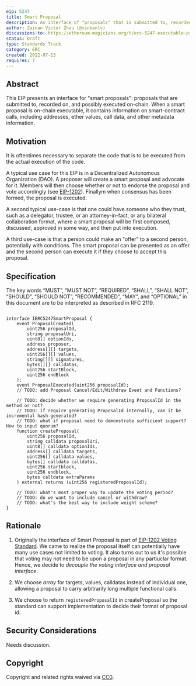 ```yaml
---
eip: 5247
title: Smart Proposal
description: An interface of "proposals" that is submitted to, recorded on and possibly executed and enforced onchain.
author: Zainan Victor Zhou (@xinbenlv)
discussions-to: https://ethereum-magicians.org/t/erc-5247-executable-proposal-standard/9938
status: Draft
type: Standards Track
category: ERC
created: 2022-07-13
requires: 7
---
```


## Abstract
This EIP presents an interface for "smart proposals": proposals that are submitted to, recorded on, and possibly executed on-chain. When a smart proposal is on-chain executable, it contains information on smart-contract calls, including addresses, ether values, call data, and other metadata information.

## Motivation
It is oftentimes necessary to separate the code that is to be executed from the actual execution of the code.

A typical use case for this EIP is in a Decentralized Autonomous Organization (DAO). A proposer will create a smart proposal and advocate for it. Members will then choose whether or not to endorse the proposal and vote accordingly (see [EIP-1202](./eip-1202.md)). Finallym when consensus has been formed, the proposal is executed.

A second typical use-case is that one could have someone who they trust, such as a delegator, trustee, or an attorney-in-fact, or any bilateral collaboration format, where a smart proposal will be first composed, discussed, approved in some way, and then put into execution.

A third use-case is that a person could make an "offer" to a second person, potentially with conditions. The smart proposal can be presented as an offer and the second person can execute it if they choose to accept this proposal.

## Specification
The key words “MUST”, “MUST NOT”, “REQUIRED”, “SHALL”, “SHALL NOT”, “SHOULD”, “SHOULD NOT”, “RECOMMENDED”, “MAY”, and “OPTIONAL” in this document are to be interpreted as described in RFC 2119.

```solidity

interface IERC5247SmartProposal {
    event ProposalCreated(
        uint256 proposalId,
        string proposalUri,
        uint8[] optionIds,
        address proposer,
        address[][] targets,
        uint256[][] values,
        string[][] signatures,
        bytes[][] calldatas,
        uint256 startBlock,
        uint256 endBlock
    );
    event ProposalExecuted(uint256 proposalId);
    // TODO: add Proposal Cancel/Edit/Withdraw Event and Functions?

    // TODO: decide whether we require generating ProposalId in the method or not?
    // TODO: if require generating ProposalId internally, can it be incremental hash-generated?
    // TODO: what if proposal need to demonstrate sufficient support? How to input quorum?
    function createProposal(
        uint256 proposalId,
        string calldata proposalUri,
        uint8[] calldata optionIds,
        address[] calldata targets,
        uint256[] calldata values,
        bytes[] calldata calldatas,
        uint256 startblock,
        uint256 endblock,
        bytes calldata extraParams
    ) external returns (uint256 registeredProposalId);

    // TODO: what's most proper way to update the voting period?
    // TODO: do we want to include cancel or withdraw?
    // TODO: what's the best way to include weight scheme?
}
```

## Rationale

1. Originally the interface of Smart Proposal is part of [EIP-1202 Voting Standard](./eip-1202.md). We came to realize the proposal itself can potentially have many use cases not limited to voting. It also turns out to us it's possible that voting may not need to be upon a proposal in any partiuclar format. Hence, we decide to *decouple the voting interface and proposal interface*.

1. We choose *array* for targets, values, calldatas instead of individual one, allowing a proposal to carry arbitrarily long multiple functional calls.

2. We choose to return `registeredProposalId` in createProposal so the standard can support implementation to decide their format of proposal id.


## Security Considerations
Needs discussion.

## Copyright
Copyright and related rights waived via [CC0](../LICENSE.md).
